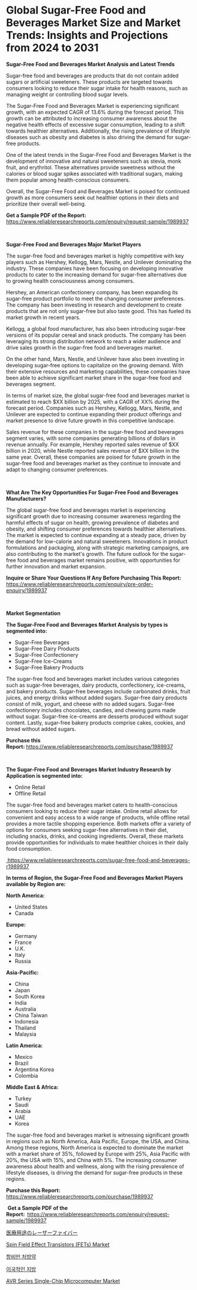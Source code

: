 <p><h1>Global Sugar-Free Food and Beverages Market Size and Market Trends: Insights and Projections from 2024 to 2031</h1></p><p><strong>Sugar-Free Food and Beverages Market Analysis and Latest Trends</strong></p>
<p><p>Sugar-free food and beverages are products that do not contain added sugars or artificial sweeteners. These products are targeted towards consumers looking to reduce their sugar intake for health reasons, such as managing weight or controlling blood sugar levels.</p><p>The Sugar-Free Food and Beverages Market is experiencing significant growth, with an expected CAGR of 13.6% during the forecast period. This growth can be attributed to increasing consumer awareness about the negative health effects of excessive sugar consumption, leading to a shift towards healthier alternatives. Additionally, the rising prevalence of lifestyle diseases such as obesity and diabetes is also driving the demand for sugar-free products.</p><p>One of the latest trends in the Sugar-Free Food and Beverages Market is the development of innovative and natural sweeteners such as stevia, monk fruit, and erythritol. These alternatives provide sweetness without the calories or blood sugar spikes associated with traditional sugars, making them popular among health-conscious consumers.</p><p>Overall, the Sugar-Free Food and Beverages Market is poised for continued growth as more consumers seek out healthier options in their diets and prioritize their overall well-being.</p></p>
<p><strong>Get a Sample PDF of the Report:&nbsp;</strong> <a href="https://www.reliableresearchreports.com/enquiry/request-sample/1989937">https://www.reliableresearchreports.com/enquiry/request-sample/1989937</a></p>
<p>&nbsp;</p>
<p><strong>Sugar-Free Food and Beverages Major Market Players</strong></p>
<p><p>The sugar-free food and beverages market is highly competitive with key players such as Hershey, Kellogg, Mars, Nestle, and Unilever dominating the industry. These companies have been focusing on developing innovative products to cater to the increasing demand for sugar-free alternatives due to growing health consciousness among consumers.</p><p>Hershey, an American confectionery company, has been expanding its sugar-free product portfolio to meet the changing consumer preferences. The company has been investing in research and development to create products that are not only sugar-free but also taste good. This has fueled its market growth in recent years.</p><p>Kellogg, a global food manufacturer, has also been introducing sugar-free versions of its popular cereal and snack products. The company has been leveraging its strong distribution network to reach a wider audience and drive sales growth in the sugar-free food and beverages market.</p><p>On the other hand, Mars, Nestle, and Unilever have also been investing in developing sugar-free options to capitalize on the growing demand. With their extensive resources and marketing capabilities, these companies have been able to achieve significant market share in the sugar-free food and beverages segment.</p><p>In terms of market size, the global sugar-free food and beverages market is estimated to reach $XX billion by 2025, with a CAGR of XX% during the forecast period. Companies such as Hershey, Kellogg, Mars, Nestle, and Unilever are expected to continue expanding their product offerings and market presence to drive future growth in this competitive landscape.</p><p>Sales revenue for these companies in the sugar-free food and beverages segment varies, with some companies generating billions of dollars in revenue annually. For example, Hershey reported sales revenue of $XX billion in 2020, while Nestle reported sales revenue of $XX billion in the same year. Overall, these companies are poised for future growth in the sugar-free food and beverages market as they continue to innovate and adapt to changing consumer preferences.</p></p>
<p>&nbsp;</p>
<p><strong>What Are The Key Opportunities For Sugar-Free Food and Beverages Manufacturers?</strong></p>
<p><p>The global sugar-free food and beverages market is experiencing significant growth due to increasing consumer awareness regarding the harmful effects of sugar on health, growing prevalence of diabetes and obesity, and shifting consumer preferences towards healthier alternatives. The market is expected to continue expanding at a steady pace, driven by the demand for low-calorie and natural sweeteners. Innovations in product formulations and packaging, along with strategic marketing campaigns, are also contributing to the market's growth. The future outlook for the sugar-free food and beverages market remains positive, with opportunities for further innovation and market expansion.</p></p>
<p><strong>Inquire or Share Your Questions If Any Before Purchasing This Report:</strong> <a href="https://www.reliableresearchreports.com/enquiry/pre-order-enquiry/1989937">https://www.reliableresearchreports.com/enquiry/pre-order-enquiry/1989937</a></p>
<p>&nbsp;</p>
<p><strong>Market Segmentation</strong></p>
<p><strong>The Sugar-Free Food and Beverages Market Analysis by types is segmented into:</strong></p>
<p><ul><li>Sugar-Free Beverages</li><li>Sugar-Free Dairy Products</li><li>Sugar-Free Confectionery</li><li>Sugar-Free Ice-Creams</li><li>Sugar-Free Bakery Products</li></ul></p>
<p><p>The sugar-free food and beverages market includes various categories such as sugar-free beverages, dairy products, confectionery, ice-creams, and bakery products. Sugar-free beverages include carbonated drinks, fruit juices, and energy drinks without added sugars. Sugar-free dairy products consist of milk, yogurt, and cheese with no added sugars. Sugar-free confectionery includes chocolates, candies, and chewing gums made without sugar. Sugar-free ice-creams are desserts produced without sugar content. Lastly, sugar-free bakery products comprise cakes, cookies, and bread without added sugars.</p></p>
<p><strong>Purchase this Report:&nbsp;</strong><a href="https://www.reliableresearchreports.com/purchase/1989937">https://www.reliableresearchreports.com/purchase/1989937</a></p>
<p>&nbsp;</p>
<p><strong>The Sugar-Free Food and Beverages Market Industry Research by Application is segmented into:</strong></p>
<p><ul><li>Online Retail</li><li>Offline Retail</li></ul></p>
<p><p>The sugar-free food and beverages market caters to health-conscious consumers looking to reduce their sugar intake. Online retail allows for convenient and easy access to a wide range of products, while offline retail provides a more tactile shopping experience. Both markets offer a variety of options for consumers seeking sugar-free alternatives in their diet, including snacks, drinks, and cooking ingredients. Overall, these markets provide opportunities for individuals to make healthier choices in their daily food consumption.</p></p>
<p><a href="https://www.reliableresearchreports.com/sugar-free-food-and-beverages-r1989937">&nbsp;https://www.reliableresearchreports.com/sugar-free-food-and-beverages-r1989937</a></p>
<p><strong>In terms of Region, the Sugar-Free Food and Beverages Market Players available by Region are:</strong></p>
<p>
    <p> <strong> North America: </strong>
        <ul>
            <li>United States</li>
            <li>Canada</li>
        </ul>
        </p> 
    <p> <strong> Europe: </strong>
        <ul>
            <li>Germany</li>
            <li>France</li>
            <li>U.K.</li>
            <li>Italy</li>
            <li>Russia</li>
        </ul>
        </p> 
    <p> <strong> Asia-Pacific: </strong>
        <ul>
            <li>China</li>
            <li>Japan</li>
            <li>South Korea</li>
            <li>India</li>
            <li>Australia</li>
            <li>China Taiwan</li>
            <li>Indonesia</li>
            <li>Thailand</li>
            <li>Malaysia</li>
        </ul>
        </p> 
    <p> <strong> Latin America: </strong>
        <ul>
            <li>Mexico</li>
            <li>Brazil</li>
            <li>Argentina Korea</li>
            <li>Colombia</li>
        </ul>
        </p> 
    <p> <strong> Middle East & Africa: </strong>
        <ul>
            <li>Turkey</li>
            <li>Saudi</li>
            <li>Arabia</li>
            <li>UAE</li>
            <li>Korea</li>
        </ul>
    </p>
    </p>
<p><p>The sugar-free food and beverages market is witnessing significant growth in regions such as North America, Asia Pacific, Europe, the USA, and China. Among these regions, North America is expected to dominate the market with a market share of 35%, followed by Europe with 25%, Asia Pacific with 20%, the USA with 15%, and China with 5%. The increasing consumer awareness about health and wellness, along with the rising prevalence of lifestyle diseases, is driving the demand for sugar-free products in these regions.</p></p>
<p><strong>Purchase this Report: </strong><a href="https://www.reliableresearchreports.com/purchase/1989937">https://www.reliableresearchreports.com/purchase/1989937</a></p>
<p>&nbsp;<strong>Get a Sample PDF of the Report:&nbsp;&nbsp;</strong><a href="https://www.reliableresearchreports.com/enquiry/request-sample/1989937">https://www.reliableresearchreports.com/enquiry/request-sample/1989937</a></p>
<p><strong></strong></p>
<p><p><a href="https://github.com/gfggqjbfys368009/Market-Research-Report-List-2/blob/main/8375040151349.md">医療用途のレーザーファイバー</a></p><p><a href="https://github.com/pizolina/Market-Research-Report-List-5/blob/main/spin-field-effect-transistors-fets-market.md">Spin Field Effect Transistors (FETs) Market</a></p><p><a href="https://github.com/vskv4779xr1/Market-Research-Report-List-2/blob/main/6913394161282.md">항비만 처방약</a></p><p><a href="https://github.com/xvz497517413/Market-Research-Report-List-2/blob/main/4338918161281.md">이국적인 지방</a></p><p><a href="https://github.com/tamvrosiya/Market-Research-Report-List-4/blob/main/avr-series-single-chip-microcomputer-market.md">AVR Series Single-Chip Microcomputer Market</a></p></p>